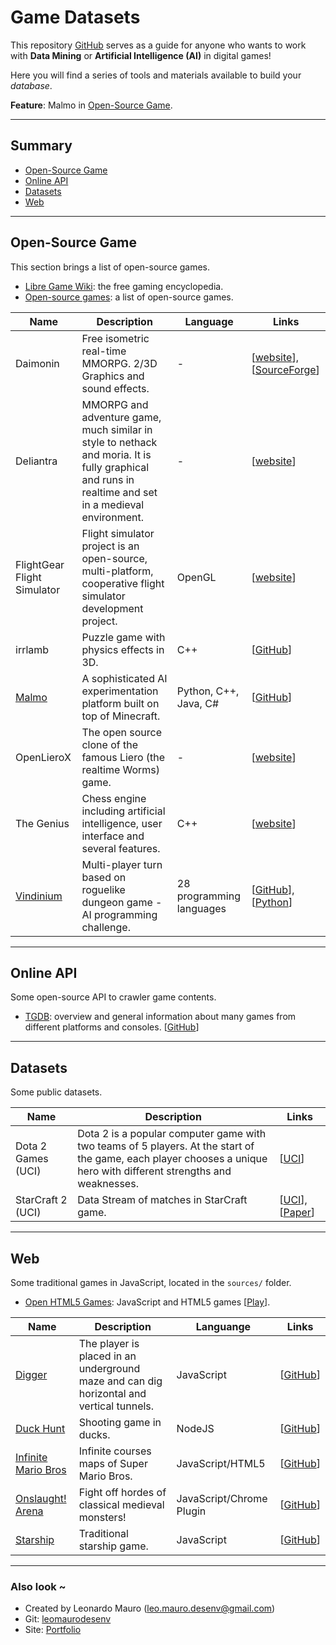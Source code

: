 # Game Datasets #
This repository [GitHub](https://github.com/leomaurodesenv/game-datasets) serves as a guide for anyone who wants to work with **Data Mining** or **Artificial Intelligence (AI)** in digital games!   

Here you will find a series of tools and materials available to build your _database_.   

**Feature**: Malmo in [Open-Source Game](#open-source-game).   
   
___
   
## Summary
- [Open-Source Game](#open-source-game)   
- [Online API](#online-api)   
- [Datasets](#datasets)   
- [Web](#web)   
   
___
   
## Open-Source Game
This section brings a list of open-source games.   
- [Libre Game Wiki](https://libregamewiki.org/Main_Page): the free gaming encyclopedia.   
- [Open-source games](https://pt.wikipedia.org/wiki/Lista_de_jogos_de_c%C3%B3digo_aberto): a list of open-source games.   

   
| Name                                                                     | Description                                                                                                                                            | Language                 | Links                                                                                                 |
|--------------------------------------------------------------------------|--------------------------------------------------------------------------------------------------------------------------------------------------------|--------------------------|-------------------------------------------------------------------------------------------------------|
| Daimonin                                                                 | Free isometric real-time MMORPG. 2/3D Graphics and sound effects.                                                                                      | -                        | \[[website](https://www.daimonin.org/)], \[[SourceForge](https://sourceforge.net/projects/daimonin/)] |
| Deliantra                                                                | MMORPG and adventure game, much similar in style to nethack and  moria. It is fully graphical and runs in realtime and set in a medieval  environment. | -                        | \[[website](http://www.deliantra.net/)]                                                               |
| FlightGear Flight Simulator                                              | Flight simulator project is an open-source, multi-platform, cooperative flight simulator development project.                                          | OpenGL                   | \[[website](http://home.flightgear.org/)]                                                             |
| irrlamb                                                                  | Puzzle game with physics effects in 3D.                                                                                                                | C++                      | \[[GitHub](https://github.com/jazztickets/irrlamb)]                                                   |
| [Malmo](https://www.microsoft.com/en-us/research/project/project-malmo/) | A sophisticated AI experimentation platform built on top of Minecraft.                                                                                 | Python, C++, Java, C#    | \[[GitHub](https://github.com/Microsoft/malmo)]                                                       |
| OpenLieroX                                                               | The open source clone of the famous Liero (the realtime Worms) game.                                                                                   | -                        | \[[website](http://www.openlierox.net/)]                                                              |
| The Genius                                                               | Chess engine including artificial intelligence, user interface and several features.                                                                   | C++                      | \[[website](http://thegenius.sourceforge.net/)]                                                       |
| [Vindinium](http://vind-legacy.thegrid.red/jh8l8yi1)                     | Multi-player turn based on roguelike dungeon game - AI programming challenge.                                                                          | 28 programming languages | \[[GitHub](https://github.com/ornicar/vindinium)], \[[Python](https://pythonhosted.org/vindinium/)]   |
   
___
   
## Online API
Some open-source API to crawler game contents.   
   
- [TGDB](https://thegamesdb.net/): overview and general information about many games from different platforms and consoles. \[[GitHub](https://github.com/TheGamesDB/TheGamesDB)]   
   
___
   
## Datasets
Some public datasets.   
   
| Name               | Description                                                                                                                                                         | Links                                                                                                                                                                     |
|--------------------|---------------------------------------------------------------------------------------------------------------------------------------------------------------------|---------------------------------------------------------------------------------------------------------------------------------------------------------------------------|
| Dota 2 Games (UCI) | Dota 2 is a popular computer game with two teams of 5 players. At the start of the game, each player chooses a unique hero with different strengths and weaknesses. | \[[UCI](https://archive.ics.uci.edu/ml/datasets/Dota2+Games+Results)]                                                                                                     |
| StarCraft 2 (UCI)  | Data Stream of matches in StarCraft game.                                                                                                                           | \[[UCI](https://archive.ics.uci.edu/ml/datasets/SkillCraft1+Master+Table+Dataset)], \[[Paper](https://journals.plos.org/plosone/article?id=10.1371/journal.pone.0075129)] |
   
___
   
## Web
Some traditional games in JavaScript, located in the `sources/` folder.   
- [Open HTML5 Games](https://github.com/OpenHTML5Games): JavaScript and HTML5 games \[[Play](https://openhtml5games.com/)\].   
   
| Name                                                                                           | Description                                                                              | Languange                | Links                                                                                              |
|------------------------------------------------------------------------------------------------|------------------------------------------------------------------------------------------|--------------------------|----------------------------------------------------------------------------------------------------|
| [Digger](http://games.leonardomauro.com/digger/)                                               | The player is placed in an underground maze and can dig horizontal and vertical tunnels. | JavaScript               | \[[GitHub](https://github.com/leomaurodesenv/game-datasets/tree/master/sources/digger)]            |
| [Duck Hunt](http://duckhuntjs.com/)                                                            | Shooting game in ducks.                                                                  | NodeJS                   | \[[GitHub](https://github.com/MattSurabian/DuckHunt-JS)]                                           |
| [Infinite Mario Bros](https://openhtml5games.github.io/games-mirror/dist/mariohtml5/main.html) | Infinite courses maps of Super Mario Bros.                                               | JavaScript/HTML5         | \[[GitHub](https://github.com/leomaurodesenv/game-datasets/tree/master/sources/infinitemariobros)] |
| [Onslaught! Arena](http://arcade.lostdecadegames.com/onslaught-arena/)                         | Fight off hordes of classical medieval monsters!                                         | JavaScript/Chrome Plugin | \[[GitHub](https://github.com/lostdecade/onslaught_arena)]                                         |
| [Starship](http://games.leonardomauro.com/starshipsorades/)                                    | Traditional starship game.                                                               | JavaScript               | \[[GitHub](https://github.com/leomaurodesenv/game-datasets/tree/master/sources/starshipsorades)]   |   
   
___
   
### Also look ~  	
* Created by Leonardo Mauro (leo.mauro.desenv@gmail.com)   
* Git: [leomaurodesenv](https://github.com/leomaurodesenv/)   
* Site: [Portfolio](http://leonardomauro.com/portfolio/)   

